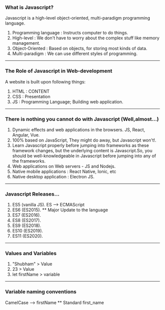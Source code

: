 ### What is Javascript?
Javascript is a high-level object-oriented, multi-paradigm programming language.

1. Programming language : Instructs computer to do things.
2. High-level : We don't have to worry about the complex stuff like memory management.
3. Object-Oriented : Based on objects, for storing most kinds of data.
4. Multi-paradigm : We can use different styles of programming.

---
### The Role of Javascript in Web-development
A website is built upon following things:
1. HTML : CONTENT
2. CSS : Presentation
3. JS : Programming Language; Building web application.
---
### There is nothing you cannot do with Javascript (Well,almost...)
1. Dynamic effects and web applications in the browsers. JS, React, Angular, Vue.
2. 100% based on JavaScript, They might do away, but Javascript won't!.
3. Learn Javascript properly before jumping into frameworks as these framework changes, but the underlying content is Javascript.So, you should be well-knowledgeable in Javascript before jumping into any of the frameworks.
4. Web applications on Web servers -  JS and Nodejs.
5. Native mobile applications : React Native, Ionic, etc
6. Native desktop application : Electron JS.
---
### Javascript Releases...
1. ES5 (vanilla JS). ES --> ECMAScript
2. ES6 (ES2015). ** Major Update to the language
3. ES7 (ES2016).
4. ES8 (ES2017).
5. ES9 (ES2018).
6. ES10 (ES2019).
7. ES11 (ES2020).
--- 
### Values and Variables
1. "Shubham" > Value
2. 23 > Value
3. let firstName > variable
---
### Variable naming conventions
CamelCase --> firstName ** Standard
first_name